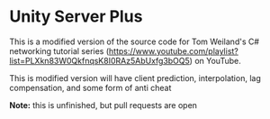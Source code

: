 # Unity Server Plus
This is a modified version of the source code for Tom Weiland's C# networking tutorial series (https://www.youtube.com/playlist?list=PLXkn83W0QkfnqsK8I0RAz5AbUxfg3bOQ5) on YouTube.

This is modified version will have client prediction, interpolation, lag compensation, and some form of anti cheat

**Note:** this is unfinished, but pull requests are open
